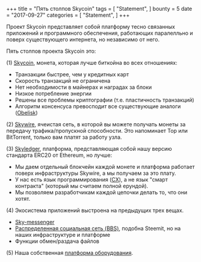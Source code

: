 +++
title = "Пять столпов Skycoin"
tags = [
    "Statement",
]
bounty = 5
date = "2017-09-27"
categories = [
    "Statement",
]
+++

Проект Skycoin представляет собой платформу тесно связанных приложений
и программного обеспечения, работающих паралелльно и поверх существующего
интернета, но независимо от него.

Пять столпов проекта Skycoin это:

(1) [Skycoin](https://github.com/skycoin/skycoin), монета, которая лучше
биткойна во всех отношениях:

- Транзакции быстрее, чем у кредитных карт
- Скорость транзакций не ограничена
- Нет необходимости в майнерах и наградах за блоки
- Низкое потребление энергии
- Решены все проблемы криптографии (т.е. пластичность транзакций)
- Алгоритм консенсуса превосподит все существующие аналоги 
([Obelisk](/statement/obelisk-the-skycoin-consensus-algorithm/))

(2) [Skywire](/tags/skywire/), ячеистая сеть, в которой вы можете получать
монеты за передачу трафика/пропускной способности. Это напоминает Тор или 
BitTorrent, только вам платят за работу узла.

(3) [Skyledger](https://www.skyledger.net), платформа, представляющая 
собой нашу версию стандарта ERC20 от Ethereum, но лучше:

- Мы даем отдельный блокчейн каждой монете и платформа работает поверх 
инфраструктуры Skywire, а мы получаем за это плату.
- У нас есть язык программирования ([CX](/overview/cx-overview/)),
а не язык "смарт контракта" (который мы считаем полной ерундой).
- Мы позволяем разработчикам каждой цепочки делать то, что они хотят.

(4) Экосистема приложений выстроена на предыдущих трех вещах.

- [Sky-messenger](http://messenger.skycoin.net/)
- [Распределенная социальная сеть (BBS)](https://github.com/skycoin/bbs),
подобна Steemit, но на наших инфраструктуре и платформе
- Функции обмен/раздача файлов 

(5) Наша собственная [платформа оборудования](/statement/skywire-miner-hardware-for-the-next-internet/).

